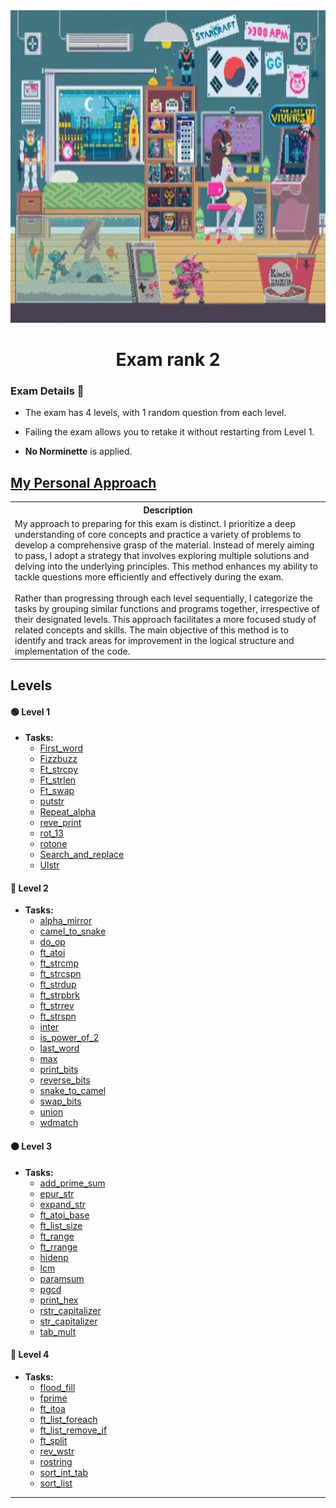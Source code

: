 <img src="../../Wallpaper/late-night-girl.gif" alt="late-night-girl" width="1000" height="500">



<div align="center">
  <h1>Exam rank 2</h1>
</div>



### Exam Details 🧐

- The exam has 4 levels, with 1 random question from each level.

- Failing the exam allows you to retake it without restarting from Level 1.

- **No Norminette** is applied.


## [My Personal Approach](https://github.com/DevAwizard/Exams_42/tree/main/.github/Exam_rank_2/My_learning_approach)

<table>
  <tr>
    <th>Description</th>
  </tr>
  <tr>
    <td>
      My approach to preparing for this exam is distinct. I prioritize a deep understanding of core concepts and practice a variety of problems to develop a comprehensive grasp of the material. Instead of merely aiming to pass, I adopt a strategy that involves exploring multiple solutions and delving into the underlying principles. This method enhances my ability to tackle questions more efficiently and effectively during the exam.<br><br>
      Rather than progressing through each level sequentially, I categorize the tasks by grouping similar functions and programs together, irrespective of their designated levels. This approach facilitates a more focused study of related concepts and skills. The main objective of this method is to identify and track areas for improvement in the logical structure and implementation of the code.
    </td>
  </tr>
</table>


## Levels

#### 🟢 **Level 1**
- **Tasks:** 
  - [First_word](https://github.com/DevAwizard/Exams_42/tree/main/.github/Exam_rank_2/My_learning_approach/1.Characters(original_order)/First_word)
  - [Fizzbuzz](https://github.com/DevAwizard/Exams_42/tree/main/.github/Exam_rank_2/My_learning_approach/3.Integer/Fizzbuzz)
  - [Ft_strcpy](https://github.com/DevAwizard/Exams_42/tree/main/.github/Exam_rank_2/My_learning_approach/1.Characters(original_order)/Ft_strcpy)
  - [Ft_strlen](https://github.com/DevAwizard/Exams_42/tree/main/.github/Exam_rank_2/My_learning_approach/1.Characters(original_order)/Ft_strlen)
  - [Ft_swap](https://github.com/DevAwizard/Exams_42/tree/main/.github/Exam_rank_2/My_learning_approach/3.Integer/Ft_swap)
  - [putstr](https://github.com/DevAwizard/Exams_42/tree/main/.github/Exam_rank_2/My_learning_approach/1.Characters(original_order)/Ft_putstr)
  - [Repeat_alpha](https://github.com/DevAwizard/Exams_42/tree/main/.github/Exam_rank_2/My_learning_approach/1.Characters(original_order)/Repeat_alpha)
  - [reve_print](https://github.com/DevAwizard/Exams_42/tree/main/.github/Exam_rank_2/My_learning_approach/2.Characters(reverse_order)/Reve_print)
  - [rot_13](https://github.com/DevAwizard/Exams_42/tree/main/.github/Exam_rank_2/My_learning_approach/1.Characters(original_order)/Rot_13)
  - [rotone](https://github.com/DevAwizard/Exams_42/tree/main/.github/Exam_rank_2/My_learning_approach/1.Characters(original_order)/Rot_one)
  - [Search_and_replace](https://github.com/DevAwizard/Exams_42/tree/main/.github/Exam_rank_2/My_learning_approach/1.Characters(original_order)/Search_and_replace)
  - [Ulstr](https://github.com/DevAwizard/Exams_42/tree/main/.github/Exam_rank_2/My_learning_approach/1.Characters(original_order)/Ulstr)

#### 🔵 **Level 2**
- **Tasks:** 
  - [alpha_mirror](https://github.com/DevAwizard/Exams_42/tree/main/.github/Exam_rank_2/My_learning_approach/1.Characters(original_order)/Alpha_mirror)
  - [camel_to_snake](https://github.com/DevAwizard/Exams_42/tree/main/.github/Exam_rank_2/My_learning_approach/1.Characters(original_order)/Camel_to_snake)
  - [do_op](https://github.com/DevAwizard/Exams_42/tree/main/.github/Exam_rank_2/My_learning_approach/3.Integer/Do_op)
  - [ft_atoi](https://github.com/DevAwizard/Exams_42/tree/main/.github/Exam_rank_2/My_learning_approach/3.Integer/Ft_atoi)
  - [ft_strcmp](https://github.com/DevAwizard/Exams_42/tree/main/.github/Exam_rank_2/My_learning_approach/1.Characters(original_order)/Ft_strcmp)
  - [ft_strcspn](https://github.com/DevAwizard/Exams_42/tree/main/.github/Exam_rank_2/My_learning_approach/1.Characters(original_order)/Ft_strcspn)
  - [ft_strdup](https://github.com/DevAwizard/Exams_42/tree/main/.github/Exam_rank_2/My_learning_approach/1.Characters(original_order)/Ft_strdup)
  - [ft_strpbrk](https://github.com/DevAwizard/Exams_42/tree/main/.github/Exam_rank_2/My_learning_approach/1.Characters(original_order)/Ft_strpbrk)
  - [ft_strrev](https://github.com/DevAwizard/Exams_42/tree/main/.github/Exam_rank_2/My_learning_approach/2.Characters(reverse_order)/Ft_strrev)
  - [ft_strspn](https://github.com/DevAwizard/Exams_42/tree/main/.github/Exam_rank_2/My_learning_approach/1.Characters(original_order)/Ft_strspn)
  - [inter](https://github.com/DevAwizard/Exams_42/tree/main/.github/Exam_rank_2/My_learning_approach/1.Characters(original_order)/Inter)
  - [is_power_of_2](https://github.com/DevAwizard/Exams_42/tree/main/.github/Exam_rank_2/My_learning_approach/3.Integer/Is_power_of_2)
  - [last_word](https://github.com/DevAwizard/Exams_42/tree/main/.github/Exam_rank_2/My_learning_approach/1.Characters(original_order)/Last_word)
  - [max](https://github.com/DevAwizard/Exams_42/tree/main/.github/Exam_rank_2/My_learning_approach/3.Integer/Max)
  - [print_bits](https://github.com/DevAwizard/Exams_42/tree/main/.github/Exam_rank_2/My_learning_approach/4.Bits/Print_bits)
  - [reverse_bits](https://github.com/DevAwizard/Exams_42/tree/main/.github/Exam_rank_2/My_learning_approach/4.Bits/Reverse_bits)
  - [snake_to_camel](https://github.com/DevAwizard/Exams_42/tree/main/.github/Exam_rank_2/My_learning_approach/1.Characters(original_order)/Snake_to_camel)
  - [swap_bits](https://github.com/DevAwizard/Exams_42/tree/main/.github/Exam_rank_2/My_learning_approach/4.Bits/Swap_bits)
  - [union](https://github.com/DevAwizard/Exams_42/tree/main/.github/Exam_rank_2/My_learning_approach/1.Characters(original_order)/Union)
  - [wdmatch](https://github.com/DevAwizard/Exams_42/tree/main/.github/Exam_rank_2/My_learning_approach/1.Characters(original_order)/Wd_match)

#### 🟠 **Level 3**
- **Tasks:** 
  - [add_prime_sum](https://github.com/DevAwizard/Exams_42/tree/main/.github/Exam_rank_2/My_learning_approach/3.Integer/Add_prime_sum)
  - [epur_str](https://github.com/DevAwizard/Exams_42/tree/main/.github/Exam_rank_2/My_learning_approach/1.Characters(original_order)/Epur_str)
  - [expand_str](https://github.com/DevAwizard/Exams_42/tree/main/.github/Exam_rank_2/My_learning_approach/1.Characters(original_order)/Expand_str)
  - [ft_atoi_base](https://github.com/DevAwizard/Exams_42/tree/main/.github/Exam_rank_2/My_learning_approach/3.Integer/Ft_atoi_base)
  - [ft_list_size](https://github.com/DevAwizard/Exams_42/tree/main/.github/Exam_rank_2/My_learning_approach/5.Linked_lists/Ft_list_size)
  - [ft_range](https://github.com/DevAwizard/Exams_42/tree/main/.github/Exam_rank_2/My_learning_approach/3.Integer/Ft_range)
  - [ft_rrange](https://github.com/DevAwizard/Exams_42/tree/main/.github/Exam_rank_2/My_learning_approach/3.Integer/Ft_rrange)
  - [hidenp](https://github.com/DevAwizard/Exams_42/tree/main/.github/Exam_rank_2/My_learning_approach/1.Characters(original_order)/Hiden_p)
  - [lcm](https://github.com/DevAwizard/Exams_42/tree/main/.github/Exam_rank_2/My_learning_approach/3.Integer/Lmc)
  - [paramsum](https://github.com/DevAwizard/Exams_42/tree/main/.github/Exam_rank_2/My_learning_approach/3.Integer/Parasum)
  - [pgcd](https://github.com/DevAwizard/Exams_42/tree/main/.github/Exam_rank_2/My_learning_approach/3.Integer/Pgcd)
  - [print_hex](https://github.com/DevAwizard/Exams_42/tree/main/.github/Exam_rank_2/My_learning_approach/3.Integer/Print_hex)
  - [rstr_capitalizer](https://github.com/DevAwizard/Exams_42/tree/main/.github/Exam_rank_2/My_learning_approach/2.Characters(reverse_order)/Rstr_capitalizer)
  - [str_capitalizer](https://github.com/DevAwizard/Exams_42/tree/main/.github/Exam_rank_2/My_learning_approach/1.Characters(original_order)/Str_capitalizer)
  - [tab_mult](https://github.com/DevAwizard/Exams_42/tree/main/.github/Exam_rank_2/My_learning_approach/3.Integer/Tab_mult)

#### 🔴 **Level 4**
- **Tasks:** 
  - [flood_fill](https://github.com/DevAwizard/Exams_42/tree/main/.github/Exam_rank_2/My_learning_approach/1.Characters(original_order)/Flood_fill)
  - [fprime](https://github.com/DevAwizard/Exams_42/tree/main/.github/Exam_rank_2/My_learning_approach/3.Integer/F_prime)
  - [ft_itoa](https://github.com/DevAwizard/Exams_42/tree/main/.github/Exam_rank_2/My_learning_approach/3.Integer/Ft_itoa)
  - [ft_list_foreach](https://github.com/DevAwizard/Exams_42/tree/main/.github/Exam_rank_2/My_learning_approach/5.Linked_lists/Ft_list_foreach)
  - [ft_list_remove_if](https://github.com/DevAwizard/Exams_42/tree/main/.github/Exam_rank_2/My_learning_approach/5.Linked_lists/Ft_list_remove_if)
  - [ft_split](https://github.com/DevAwizard/Exams_42/tree/main/.github/Exam_rank_2/My_learning_approach/1.Characters(original_order)/Ft_split)
  - [rev_wstr](https://github.com/DevAwizard/Exams_42/tree/main/.github/Exam_rank_2/My_learning_approach/2.Characters(reverse_order)/Rev_wstr)
  - [rostring](https://github.com/DevAwizard/Exams_42/tree/main/.github/Exam_rank_2/My_learning_approach/2.Characters(reverse_order)/Rostring)
  - [sort_int_tab](https://github.com/DevAwizard/Exams_42/tree/main/.github/Exam_rank_2/My_learning_approach/3.Integer/Sort_int_tab)
  - [sort_list](https://github.com/DevAwizard/Exams_42/tree/main/.github/Exam_rank_2/My_learning_approach/5.Linked_lists/Sort_list)

---
